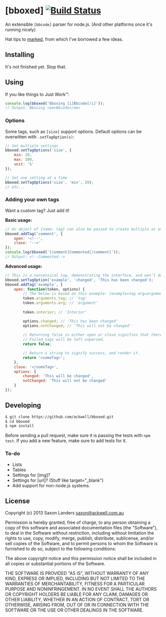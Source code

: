 # [bboxed] [![Build Status](https://travis-ci.org/ackwell/bboxed.png?branch=master)](https://travis-ci.org/ackwell/bboxed)

An extensible `[bbcode]` parser for node.js. (And other platforms once it's running nicely)

Hat tips to [marked](https://github.com/chjj/marked/), from which I've borrowed a few ideas.

## Installing

It's not finished yet. Stop that.

## Using

If you like things to Just Work™:

```js
console.log(bboxed('Bboxing [i]Bbcode[/i]'));
// Output: Bboxing <em>Bbcode</em>
```
### Options

Some tags, such as `[size]` support options. Default options can be overwitten
with `.setTagOption(s)`:

```js
// Set multiple settings
bboxed.setTagOptions('size', {
	min: 20,
	max: 200,
	unit: '%'
});

// Set one setting at a time
bboxed.setTagOptions('size', 'min', 20);
// etc...
```

### Adding your own tags

Want a custom tag? Just add it!

**Basic usage:**

```js
// An object of {name: tag} can also be passed to create multiple at once
bboxed.addTag('comment', {
	open: '<!--',
	close: '-->'
});
console.log(bboxed('[comment]Commented[/comment]'));
// Output: <!--Commented-->
```

**Advanced usage:**

```js
// This is a nonsensical tag, demonstrating the interface, and won't do anything.
bboxed.setTagOption('example', 'changed', 'This has been changed');
bboxed.addTag('example', {
	open: function(token, options) {
		// The below is based on this example: [example=tag arg=argument]Interior[/example]
		token.arguments.tag; // 'tag'
		token.arguments.arg; // 'argument'
	
		token.interior; // 'Interior'

		options.changed; // 'This has been changed'
		options.notChanged; // 'This will not be changed'
	
		// Returning false in either open or close signifies that there was a failure.
		// Failed tags will be left unparsed.
		return false;

		// Return a string to signify success, and render it.
		return '<someTag>';
	},
	close: '</someTag>',
	options: {
		changed: 'This will be changed',
		notChanged: 'This will not be changed'
	}
});
```

## Developing

```sh
$ git clone https://github.com/ackwell/bboxed.git
$ cd bboxed
$ npm install
```

Before sending a pull request, make sure it is passing the tests with `npm test`.
If you add a new feature, make sure to add tests for it.

### To-do

* Lists
* Tables
* Settings for [img]?
* Settings for [url]? (Stuff like target="_blank")
* Add support for non-node.js systems.

## License

Copyright (c) 2013 Saxon Landers <saxon@ackwell.com.au>

Permission is hereby granted, free of charge, to any person obtaining a copy
of this software and associated documentation files (the "Software"), to deal
in the Software without restriction, including without limitation the rights
to use, copy, modify, merge, publish, distribute, sublicense, and/or sell
copies of the Software, and to permit persons to whom the Software is
furnished to do so, subject to the following conditions:

The above copyright notice and this permission notice shall be included in
all copies or substantial portions of the Software.

THE SOFTWARE IS PROVIDED "AS IS", WITHOUT WARRANTY OF ANY KIND, EXPRESS OR
IMPLIED, INCLUDING BUT NOT LIMITED TO THE WARRANTIES OF MERCHANTABILITY,
FITNESS FOR A PARTICULAR PURPOSE AND NONINFRINGEMENT. IN NO EVENT SHALL THE
AUTHORS OR COPYRIGHT HOLDERS BE LIABLE FOR ANY CLAIM, DAMAGES OR OTHER
LIABILITY, WHETHER IN AN ACTION OF CONTRACT, TORT OR OTHERWISE, ARISING FROM,
OUT OF OR IN CONNECTION WITH THE SOFTWARE OR THE USE OR OTHER DEALINGS IN
THE SOFTWARE.